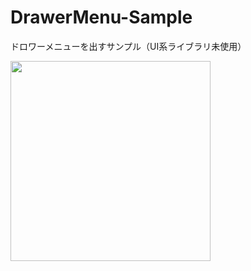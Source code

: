 # DrawerMenu-Sample
ドロワーメニューを出すサンプル（UI系ライブラリ未使用）

<img src="https://github.com/ddd503/Image-Resource/blob/master/drawer_sample00.gif" width="320">
